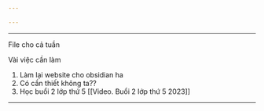 ```yaml
---

---
```

----
File cho cả tuần

Vài việc cần làm

1. Làm lại website cho obsidian ha
2. Có cần thiết không ta??
3. Học buổi 2 lớp thứ 5 [[Video. Buổi 2 lớp thứ 5 2023]]



---
